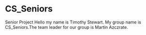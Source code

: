 # CS_Seniors
Senior Project
Hello my name is Timothy Stewart. My group name is CS_Seniors.The team leader for our group is Martin Azczrate. 
